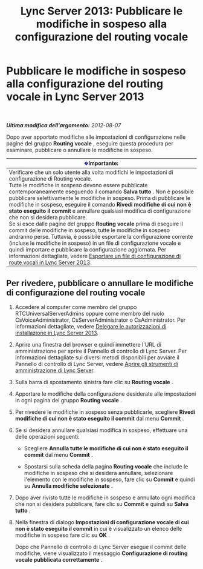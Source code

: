 ﻿---
title: 'Lync Server 2013: Pubblicare le modifiche in sospeso alla configurazione del routing vocale'
TOCTitle: Pubblicare le modifiche in sospeso alla configurazione del routing vocale
ms:assetid: ff941d0b-fb4b-47d2-b866-6d990ac66b81
ms:mtpsurl: https://technet.microsoft.com/it-it/library/Gg413088(v=OCS.15)
ms:contentKeyID: 49302590
ms.date: 08/24/2015
mtps_version: v=OCS.15
ms.translationtype: HT
---

# Pubblicare le modifiche in sospeso alla configurazione del routing vocale in Lync Server 2013

 

_**Ultima modifica dell'argomento:** 2012-08-07_

Dopo aver apportato modifiche alle impostazioni di configurazione nelle pagine del gruppo **Routing vocale** , eseguire questa procedura per esaminare, pubblicare o annullare le modifiche in sospeso.

<table>
<thead>
<tr class="header">
<th><img src="images/Gg412908.important(OCS.15).gif" title="important" alt="important" />Importante:</th>
</tr>
</thead>
<tbody>
<tr class="odd">
<td>Verificare che un solo utente alla volta modifichi le impostazioni di configurazione di Routing vocale.<br />
Tutte le modifiche in sospeso devono essere pubblicate contemporaneamente eseguendo il comando <strong>Salva tutto</strong> . Non è possibile pubblicare selettivamente le modifiche in sospeso. Prima di pubblicare le modifiche in sospeso, eseguire il comando <strong>Rivedi modifiche di cui non è stato eseguito il commit</strong> e annullare qualsiasi modifica di configurazione che non si desidera pubblicare.<br />
Se si esce dalle pagine del gruppo <strong>Routing vocale</strong> prima di eseguire il commit delle modifiche in sospeso, tutte le modifiche in sospeso andranno perse. Tuttavia, è possibile esportare la configurazione corrente (incluse le modifiche in sospeso) in un file di configurazione vocale e quindi importare e pubblicare la configurazione aggiornata. Per informazioni dettagliate, vedere <a href="lync-server-2013-export-a-voice-route-configuration-file.md">Esportare un file di configurazione di route vocali in Lync Server 2013</a>.</td>
</tr>
</tbody>
</table>


## Per rivedere, pubblicare o annullare le modifiche di configurazione del routing vocale

1.  Accedere al computer come membro del gruppo RTCUniversalServerAdmins oppure come membro del ruolo CsVoiceAdministrator, CsServerAdministrator o CsAdministrator. Per informazioni dettagliate, vedere [Delegare le autorizzazioni di installazione in Lync Server 2013](lync-server-2013-delegate-setup-permissions.md).

2.  Aprire una finestra del browser e quindi immettere l'URL di amministrazione per aprire il Pannello di controllo di Lync Server. Per informazioni dettagliate sui diversi metodi disponibili per avviare il Pannello di controllo di Lync Server, vedere [Aprire gli strumenti di amministrazione di Lync Server](lync-server-2013-open-lync-server-administrative-tools.md).

3.  Sulla barra di spostamento sinistra fare clic su **Routing vocale** .

4.  Apportare le modifiche della configurazione desiderate alle impostazioni in ogni pagina del gruppo **Routing vocale** .

5.  Per rivedere le modifiche in sospeso senza pubblicarle, scegliere **Rivedi modifiche di cui non è stato eseguito il commit** dal menu **Commit** .

6.  Se si desidera annullare qualsiasi modifica in sospeso, effettuare una delle operazioni seguenti:
    
      - Scegliere **Annulla tutte le modifiche di cui non è stato eseguito il commit** dal menu **Commit** .
    
      - Spostarsi sulla scheda della pagina **Routing vocale** che include le modifiche in sospeso che si desidera annullare, selezionare l'elemento con le modifiche in sospeso, fare clic su **Commit** e quindi su **Annulla modifiche selezionate** .

7.  Dopo aver rivisto tutte le modifiche in sospeso e annullato ogni modifica che non si desidera pubblicare, fare clic su **Commit** e quindi su **Salva tutto** .

8.  Nella finestra di dialogo **Impostazioni di configurazione vocale di cui non è stato eseguito il commit** in cui è visualizzato un elenco delle modifiche in sospeso fare clic su **OK** .
    
    Dopo che Pannello di controllo di Lync Server esegue il commit delle modifiche, viene visualizzato il messaggio **Configurazione di routing vocale pubblicata correttamente** .

